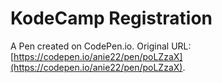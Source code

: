 # KodeCamp Registration

A Pen created on CodePen.io. Original URL: [https://codepen.io/anie22/pen/poLZzaX](https://codepen.io/anie22/pen/poLZzaX).


